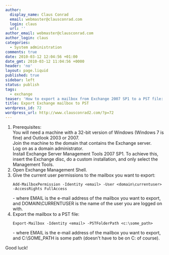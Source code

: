 ```yaml
---
author:
  display_name: Claus Conrad
  email: webmaster@clausconrad.com
  login: claus
  url: ''
author_email: webmaster@clausconrad.com
author_login: claus
categories:
  - System administration
comments: true
date: 2010-03-12 12:04:56 +01:00
date_gmt: 2010-03-12 11:04:56 +0000
header: 'no'
layout: page.liquid
published: true
sidebar: left
status: publish
tags:
  - exchange
teaser: 'How to export a mailbox from Exchange 2007 SP1 to a PST file:'
title: Export Exchange mailbox to PST
wordpress_id: 72
wordpress_url: http://www.clausconrad2.com/?p=72
---
```

1.  Prerequisites:  
    You will need a machine with a 32-bit version of Windows (Windows 7 is fine) and Outlook 2003 or 2007.  
    Join the machine to the domain that contains the Exchange server.  
    Log on as a domain administrator.  
    Install Exchange Server Management Tools 2007 SP1\. To achieve this, insert the Exchange disc, do a custom installation, and only select the Management Tools.
2.  Open Exchange Management Shell.
3.  Give the current user permissions to the mailbox you want to export:  
    ```
    Add-MailboxPermission -Identity <email> -User <domain\currentuser> -AccessRights FullAccess
    ```
    \- where EMAIL is the e-mail address of the mailbox you want to export, and DOMAIN\CURRENTUSER is the name of the user you are logged on with.
4.  Export the mailbox to a PST file:  
    ```
    Export-Mailbox -Identity <email> -PSTFolderPath <c:\some_path>
    ```  
    \- where EMAIL is the e-mail address of the mailbox you want to export, and C:\SOME_PATH is some path (doesn't have to be on C: of course).

Good luck!
